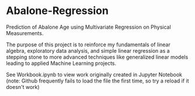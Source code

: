 # Abalone-Regression
Prediction of Abalone Age using Multivariate Regression on Physical Measurements. 

The purpose of this project is to reinforce my fundamentals of linear algebra, exploratory data analysis, and simple linear regression as a stepping stone to more advanced techniques like generalized linear models leading to applied Machine Learning projects.

See Workbook.ipynb to view work originally created in Jupyter Notebook
(note: Github frequently fails to load the file the first time, so try a reload if it doesn't work)
